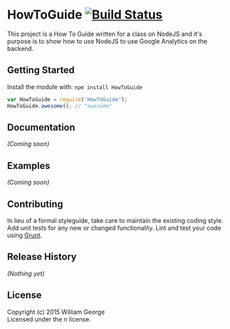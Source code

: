 # HowToGuide [![Build Status](https://secure.travis-ci.org/CS290/HowToGuide.png?branch=master)](http://travis-ci.org/CS290/HowToGuide)

This project is a How To Guide written for a class on NodeJS and it's purpose is to show how to use NodeJS to use Google Analytics on the backend.

## Getting Started
Install the module with: `npm install HowToGuide`

```javascript
var HowToGuide = require('HowToGuide');
HowToGuide.awesome(); // "awesome"
```

## Documentation
_(Coming soon)_

## Examples
_(Coming soon)_

## Contributing
In lieu of a formal styleguide, take care to maintain the existing coding style. Add unit tests for any new or changed functionality. Lint and test your code using [Grunt](http://gruntjs.com/).

## Release History
_(Nothing yet)_

## License
Copyright (c) 2015 William George  
Licensed under the n license.
